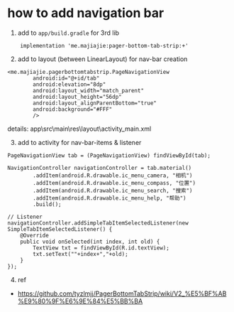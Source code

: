 # how to add navigation bar


1. add to `app/build.gradle` for 3rd lib

```
    implementation 'me.majiajie:pager-bottom-tab-strip:+'
```


2. add to layout (between LinearLayout) for nav-bar creation

```
<me.majiajie.pagerbottomtabstrip.PageNavigationView
        android:id="@+id/tab"
        android:elevation="8dp"
        android:layout_width="match_parent"
        android:layout_height="56dp"
        android:layout_alignParentBottom="true"
        android:background="#FFF"
        />
```

details: app\src\main\res\layout\activity_main.xml


3. add to activity for nav-bar-items & listener

```
PageNavigationView tab = (PageNavigationView) findViewById(tab);

NavigationController navigationController = tab.material()
        .addItem(android.R.drawable.ic_menu_camera, "相机")
        .addItem(android.R.drawable.ic_menu_compass, "位置")
        .addItem(android.R.drawable.ic_menu_search, "搜索")
        .addItem(android.R.drawable.ic_menu_help, "帮助")
        .build();

// Listener
navigationController.addSimpleTabItemSelectedListener(new SimpleTabItemSelectedListener() {
	@Override
	public void onSelected(int index, int old) {
		TextView txt = findViewById(R.id.textView);
		txt.setText(""+index+","+old);
	}
});

```


4. ref

* https://github.com/tyzlmjj/PagerBottomTabStrip/wiki/V2_%E5%BF%AB%E9%80%9F%E6%9E%84%E5%BB%BA



